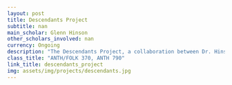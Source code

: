 ```yaml
---
layout: post
title: Descendants Project
subtitle: nan
main_scholar: Glenn Hinson
other_scholars_involved: nan
currency: Ongoing
description: "The Descendants Project, a collaboration between Dr. Hinson’s research, his students, local chapters of the NAACP, and the Equal Justice Initiative. This project aims to uncover the complete stories of victims of lynchings, their legacies, and their descendants in order to advocate for public memorialization of those victims. Tracing family histories through digital resources such as ancestry.com alongside digitized censuses, obituaries, birth records, and other available documents, the students in Dr. Hinson’s class become familiar with digital historical research that has a present-day impact. Their research then leads them into local communities to conduct interviews with the descendants of those who were victims of lynching, which are preserved in UNC’s Wilson Library as an oral history archive.Beyond the ultimate aim of this project to create public memorials for the victims of lynchings in their respective communities, this project also aims to develop curricula for schools to teach about their own local histories and create a website to make this project more publicly accessible."
class_title: "ANTH/FOLK 370, ANTH 790"
link_title: descendants_project
img: assets/img/projects/descendants.jpg
---
```

